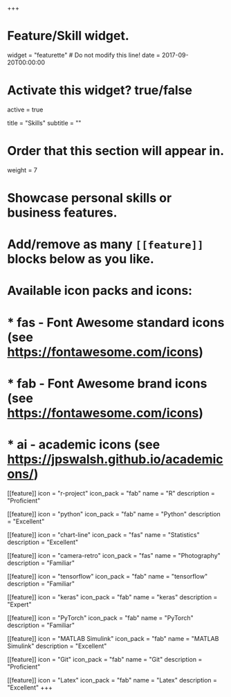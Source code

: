+++
# Feature/Skill widget.
widget = "featurette"  # Do not modify this line!
date = 2017-09-20T00:00:00

# Activate this widget? true/false
active = true

title = "Skills"
subtitle = ""

# Order that this section will appear in.
weight = 7

# Showcase personal skills or business features.
# 
# Add/remove as many `[[feature]]` blocks below as you like.
# 
# Available icon packs and icons:
# * fas - Font Awesome standard icons (see https://fontawesome.com/icons)
# * fab - Font Awesome brand icons (see https://fontawesome.com/icons)
# * ai - academic icons (see https://jpswalsh.github.io/academicons/)

[[feature]]
  icon = "r-project"
  icon_pack = "fab"
  name = "R"
  description = "Proficient"
 
[[feature]]
  icon = "python"
  icon_pack = "fab"
  name = "Python"
  description = "Excellent"
  
[[feature]]
  icon = "chart-line"
  icon_pack = "fas"
  name = "Statistics"
  description = "Excellent"  
  
[[feature]]
  icon = "camera-retro"
  icon_pack = "fas"
  name = "Photography"
  description = "Familiar"

[[feature]]
  icon = "tensorflow"
  icon_pack = "fab"
  name = "tensorflow"
  description = "Familiar"

[[feature]]
  icon = "keras"
  icon_pack = "fab"
  name = "keras"
  description = "Expert"
  
 [[feature]]
  icon = "PyTorch"
  icon_pack = "fab"
  name = "PyTorch"
  description = "Familiar"
  
  [[feature]]
  icon = "MATLAB Simulink"
  icon_pack = "fab"
  name = "MATLAB Simulink"
  description = "Excellent"
  
  [[feature]]
  icon = "Git"
  icon_pack = "fab"
  name = "Git"
  description = "Proficient"
  
  [[feature]]
  icon = "Latex"
  icon_pack = "fab"
  name = "Latex"
  description = "Excellent"
+++
